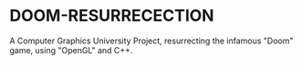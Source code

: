 # DOOM-RESURRECECTION
A Computer Graphics University Project, resurrecting the infamous "Doom" game, using "OpenGL" and C++.

